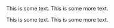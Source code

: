 This is some text.
This is some more text.
<!DOCTYPE HTML PUBLIC "-//W3C//DTD HTML 4.01//EN"
 "http://www.w3.org/TR/html4/strict.dtd"
>
This is some text.
This is some more text.
